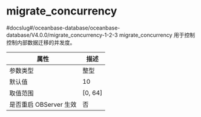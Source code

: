 migrate_concurrency 
========================================
#docslug#/oceanbase-database/oceanbase-database/V4.0.0/migrate_concurrency-1-2-3
migrate_concurrency 用于控制控制内部数据迁移的并发度。


|      **属性**      |  **描述**   |
|------------------|-----------|
| 参数类型             | 整型        |
| 默认值              | 10        |
| 取值范围             | \[0, 64\] |
| 是否重启 OBServer 生效 | 否         |


